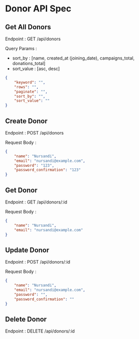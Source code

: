 # Donor API Spec

## Get All Donors
Endpoint : GET /api/donors

Query Params :
- sort_by : [name, created_at (joining_date), campaigns_total, donations_total]
- sort_value : [asc, desc]
```json
{
    "keyword": "",
    "rows": "",
    "paginate": "",
    "sort_by": "",
    "sort_value": ""
}
```

## Create Donor
Endpoint : POST /api/donors

Request Body :
```json
{
    "name": "Nursandi",
    "email": "nursandi@example.com",
    "password": "123",
    "password_confirmation": "123"
}
```

## Get Donor
Endpoint : GET /api/donors/:id

Request Body :
```json
{
    "name": "Nursandi",
    "email": "nursandi@example.com"
}
```

## Update Donor
Endpoint : POST /api/donors/:id

Request Body :
```json
{
    "name": "Nursandi",
    "email": "nursandi@example.com",
    "password": "",
    "password_confirmation": ""
}
```

## Delete Donor
Endpoint : DELETE /api/donors/:id